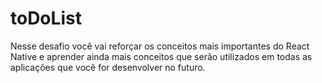 # toDoList
Nesse desafio você vai reforçar os conceitos mais importantes do React Native e aprender ainda mais conceitos que serão utilizados em todas as aplicações que você for desenvolver no futuro.
